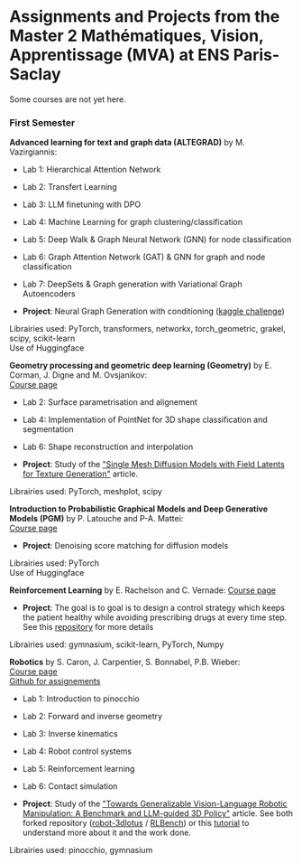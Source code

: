 # Assignments and Projects from the Master 2 Mathématiques, Vision, Apprentissage (MVA) at ENS Paris-Saclay

Some courses are not yet here.

### First Semester 

**Advanced learning for text and graph data (ALTEGRAD)** by M. Vazirgiannis:
* Lab 1: Hierarchical Attention Network
* Lab 2: Transfert Learning
* Lab 3: LLM finetuning with DPO
* Lab 4: Machine Learning for graph clustering/classification
* Lab 5: Deep Walk & Graph Neural Network (GNN) for node classification
* Lab 6: Graph Attention Network (GAT) & GNN for graph and node classification
* Lab 7: DeepSets & Graph generation with Variational Graph Autoencoders


* **Project**: Neural Graph Generation with conditioning ([kaggle challenge](https://www.kaggle.com/competitions/generating-graphs-with-specified-properties/overview))

Librairies used: PyTorch, transformers, networkx, torch_geometric, grakel, scipy, scikit-learn\
Use of Huggingface 

**Geometry processing and geometric deep learning (Geometry)** by E. Corman, J. Digne and M. Ovsjanikov:\
[Course page](https://jdigne.github.io/mva_geom/)
* Lab 2: Surface parametrisation and alignement 
* Lab 4: Implementation of PointNet for 3D shape classification and segmentation
* Lab 6: Shape reconstruction and interpolation


* **Project**: Study of the ["Single Mesh Diffusion Models with Field Latents for Texture Generation"](https://single-mesh-diffusion.github.io/) article.

Librairies used: PyTorch, meshplot, scipy

**Introduction to Probabilistic Graphical Models and Deep Generative Models (PGM)** by P. Latouche and P-A. Mattei:\
[Course page](https://lmbp.uca.fr/~latouche/mva/IntroductiontoProbabilisticGraphicalModelsMVA.html)

* **Project**: Denoising score matching for diffusion models 

Librairies used: PyTorch\
Use of Huggingface 

**Reinforcement Learning** by E. Rachelson and C. Vernade:
[Course page](https://erachelson.github.io/RLclass_MVA/)

* **Project**: The goal is to goal is to design a control strategy which keeps the patient healthy while avoiding prescribing drugs at every time step. See this [repository](https://github.com/RL-MVA-2024-25/mva-rl-assignment-martinjolif) for more details

Librairies used: gymnasium, scikit-learn, PyTorch, Numpy

**Robotics** by S. Caron, J. Carpentier, S. Bonnabel, P.B. Wieber:\
[Course page](https://scaron.info/robotics-mva/)\
[Github for assignements](https://github.com/AjSat/2024_mva_robotics_exercises)
* Lab 1: Introduction to pinocchio
* Lab 2: Forward and inverse geometry
* Lab 3: Inverse kinematics
* Lab 4: Robot control systems
* Lab 5: Reinforcement learning
* Lab 6: Contact simulation


* **Project**: Study of the ["Towards Generalizable Vision-Language Robotic Manipulation: A Benchmark and LLM-guided 3D Policy"](https://www.di.ens.fr/willow/research/gembench/) article. See both forked repository ([robot-3dlotus](https://github.com/martinjolif/robot-3dlotus/tree/main) / [RLBench](https://github.com/martinjolif/RLBench)) or this [tutorial](https://github.com/martinjolif/robot-3dlotus/blob/main/create_evaluate_new_task.md) to understand more about it and the work done.

Librairies used: pinocchio, gymnasium 

